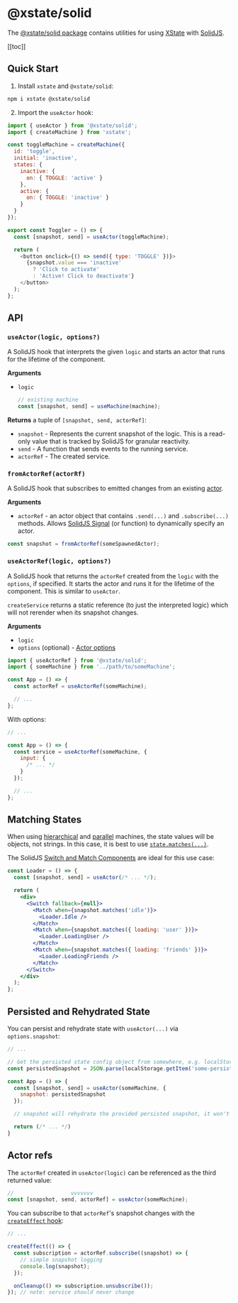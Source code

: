 # @xstate/solid

The [@xstate/solid package](https://github.com/statelyai/xstate/tree/main/packages/xstate-solid) contains utilities for using [XState](https://github.com/statelyai/xstate) with [SolidJS](https://github.com/solidjs/solid).

[[toc]]

## Quick Start

1. Install `xstate` and `@xstate/solid`:

```bash
npm i xstate @xstate/solid
```

2. Import the `useActor` hook:

```js
import { useActor } from '@xstate/solid';
import { createMachine } from 'xstate';

const toggleMachine = createMachine({
  id: 'toggle',
  initial: 'inactive',
  states: {
    inactive: {
      on: { TOGGLE: 'active' }
    },
    active: {
      on: { TOGGLE: 'inactive' }
    }
  }
});

export const Toggler = () => {
  const [snapshot, send] = useActor(toggleMachine);

  return (
    <button onclick={() => send({ type: 'TOGGLE' })}>
      {snapshot.value === 'inactive'
        ? 'Click to activate'
        : 'Active! Click to deactivate'}
    </button>
  );
};
```

## API

### `useActor(logic, options?)`

A SolidJS hook that interprets the given `logic` and starts an actor that runs for the lifetime of the component.

**Arguments**

- `logic`

  ```js
  // existing machine
  const [snapshot, send] = useMachine(machine);
  ```

**Returns** a tuple of `[snapshot, send, actorRef]`:

- `snapshot` - Represents the current snapshot of the logic. This is a read-only value that is tracked by SolidJS for granular reactivity.
- `send` - A function that sends events to the running service.
- `actorRef` - The created service.

### `fromActorRef(actorRf)`

A SolidJS hook that subscribes to emitted changes from an existing [actor](https://xstate.js.org/docs/guides/actors.html).

**Arguments**

- `actorRef` - an actor object that contains `.send(...)` and `.subscribe(...)` methods. Allows [SolidJS Signal](https://www.solidjs.com/docs/latest/api#createsignal) (or function) to dynamically specify an actor.

```js
const snapshot = fromActorRef(someSpawnedActor);
```

### `useActorRef(logic, options?)`

A SolidJS hook that returns the `actorRef` created from the `logic` with the `options`, if specified. It starts the actor and runs it for the lifetime of the component. This is similar to `useActor`.

`createService` returns a static reference (to just the interpreted logic) which will not rerender when its snapshot changes.

**Arguments**

- `logic`
- `options` (optional) - [Actor options](https://xstate.js.org/docs/guides/interpretation.html#options)

```js
import { useActorRef } from '@xstate/solid';
import { someMachine } from '../path/to/someMachine';

const App = () => {
  const actorRef = useActorRef(someMachine);

  // ...
};
```

With options:

```js
// ...

const App = () => {
  const service = useActorRef(someMachine, {
    input: {
      /* ... */
    }
  });

  // ...
};
```

## Matching States

When using [hierarchical](https://xstate.js.org/docs/guides/hierarchical.html) and [parallel](https://xstate.js.org/docs/guides/parallel.html) machines, the state values will be objects, not strings. In this case, it is best to use [`state.matches(...)`](https://xstate.js.org/docs/guides/states.html#state-methods-and-getters).

The SolidJS [Switch and Match Components]() are ideal for this use case:

```jsx
const Loader = () => {
  const [snapshot, send] = useActor(/* ... */);

  return (
    <div>
      <Switch fallback={null}>
        <Match when={snapshot.matches('idle')}>
          <Loader.Idle />
        </Match>
        <Match when={snapshot.matches({ loading: 'user' })}>
          <Loader.LoadingUser />
        </Match>
        <Match when={snapshot.matches({ loading: 'friends' })}>
          <Loader.LoadingFriends />
        </Match>
      </Switch>
    </div>
  );
};
```

## Persisted and Rehydrated State

You can persist and rehydrate state with `useActor(...)` via `options.snapshot`:

```js
// ...

// Get the persisted state config object from somewhere, e.g. localStorage
const persistedSnapshot = JSON.parse(localStorage.getItem('some-persisted-state-key')) || someMachine.initialState;

const App = () => {
  const [snapshot, send] = useActor(someMachine, {
    snapshot: persistedSnapshot
  });

  // snapshot will rehydrate the provided persisted snapshot, it won't be the machine's initial snapshot

  return (/* ... */)
}
```

## Actor refs

The `actorRef` created in `useActor(logic)` can be referenced as the third returned value:

```js
//                  vvvvvvv
const [snapshot, send, actorRef] = useActor(someMachine);
```

You can subscribe to that `actorRef`'s snapshot changes with the [`createEffect` hook](https://www.solidjs.com/docs/latest/api#createeffect):

```js
// ...

createEffect(() => {
  const subscription = actorRef.subscribe((snapshot) => {
    // simple snapshot logging
    console.log(snapshot);
  });

  onCleanup(() => subscription.unsubscribe());
}); // note: service should never change
```
